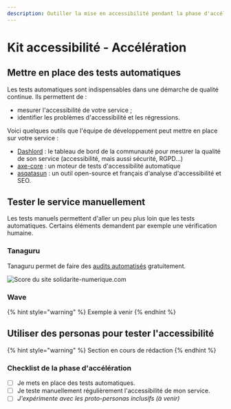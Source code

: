 ```yaml
---
description: Outiller la mise en accessibilité pendant la phase d'accélération.
---
```


# Kit accessibilité - Accélération

## **Mettre en place des tests automatiques**

Les tests automatiques sont indispensables dans une démarche de qualité continue. Ils permettent de :

* mesurer l'accessibilité de votre service ;
* identifier les problèmes d'accessibilité et les régressions.

Voici quelques outils que l'équipe de développement peut mettre en place sur votre service :

* [Dashlord](https://doc.incubateur.net/communaute/travailler-a-beta-gouv/jutilise-les-outils-de-la-communaute/dashlord) : le tableau de bord de la communauté pour mesurer la qualité de son service (accessibilité, mais aussi sécurité, RGPD...)
* [axe-core](https://github.com/dequelabs/axe-core) : un moteur de tests d'accessibilité automatique
* [asqatasun](https://hub.docker.com/r/asqatasun/asqatasun/) : un outil open-source et français d'analyse d'accessibilité et SEO.

## Tester le service manuellement

Les tests manuels permettent d'aller un peu plus loin que les tests automatiques. Certains éléments demandent par exemple une vérification humaine.

### Tanaguru

Tanaguru permet de faire des [audits automatisés](https://my.tanaguru.com/home/contract/audit-page-set-up.html?cr=943) gratuitement.

![Score du site solidarite-numerique.com](<../../../../.gitbook/assets/Screenshot\_2020-05-26 Résultat de l'audit pour la page https solidarite-numerique fr .png>)

### Wave

{% hint style="warning" %}
Exemple à venir
{% endhint %}

## Utiliser des personas pour tester l'accessibilité

{% hint style="warning" %}
Section en cours de rédaction
{% endhint %}

### Checklist de la phase d'accélération

* [ ] Je mets en place des tests automatiques.
* [ ] Je teste manuellement régulièrement l'accessibilité de mon service.
* [ ] _J'expérimente avec les proto-personas inclusifs (à venir)_

